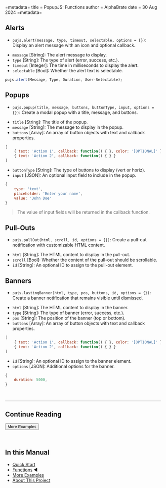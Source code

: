 =metadata=
title = PopupJS: Functions
author = AlphaBrate
date = 30 Aug 2024
=metadata=

## Alerts

* `pujs.alert(message, type, timeout, selectable, options = {})`: Display an alert message with an icon and optional callback.
+ `message` [String]: The alert message to display.
+ `type` [String]: The type of alert (error, success, etc.).
+ `timeout` [Integer]: The time in milliseconds to display the alert.
+ `selectable` [Bool]: Whether the alert text is selectable.

```javascript
pujs.alert(Message, Type, Duration, User-Selectable);
```

## Popups

* `pujs.popup(title, message, buttons, buttonType, input, options = {})`: Create a modal popup with a title, message, and buttons.
+ `title` [String]: The title of the popup.
+ `message` [String]: The message to display in the popup.
+ `buttons` [Array]: An array of button objects with text and callback properties.
  
```js
[
    { text: 'Action 1', callback: function() { }, color: '[OPTIONAL]' },
    { text: 'Action 2', callback: function() { } }
]
```

+ `buttonType` [String]: The type of buttons to display (vert or horiz).
+ `input` [JSON]: An optional input field to include in the popup.

```js
{
    type: 'text',
    placeholder: 'Enter your name',
    value: 'John Doe'
}
```

> The value of input fields will be returned in the callback function.

## Pull-Outs

* `pujs.pullOut(html, scroll, id, options = {})`: Create a pull-out notification with customizable HTML content.
+ `html` [String]: The HTML content to display in the pull-out.
+ `scroll` [Bool]: Whether the content of the pull-out should be scrollable.
+ `id` [String]: An optional ID to assign to the pull-out element.

## Banners

* `pujs.lastingBanner(html, type, pos, buttons, id, options = {})`: Create a banner notification that remains visible until dismissed.
+ `html` [String]: The HTML content to display in the banner.
+ `type` [String]: The type of banner (error, success, etc.).
+ `pos` [String]: The position of the banner (top or bottom).
+ `buttons` [Array]: An array of button objects with text and callback properties.
  
```js
[
    { text: 'Action 1', callback: function() { }, color: '[OPTIONAL]' },
    { text: 'Action 2', callback: function() { } }
]
```

+ `id` [String]: An optional ID to assign to the banner element.
+ `options` [JSON]: Additional options for the banner.

```js
{
    duration: 5000,
}
```

<br>
<hr>

<h2 class="center">Continue Reading</h2>


<a href="?article=more-examples" class="center no-margin"><button>More Examples</button></a>

<br>

<div class="space-break dots" data-height="4"></div>

## In this Manual

- [Quick Start](?article=index)
- [Functions](?article=functions) ◀
- [More Examples](?article=more-examples)
- [About This Project](?article=project)